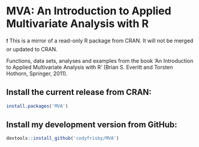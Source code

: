# MVA: An Introduction to Applied Multivariate Analysis with R
:exclamation: This is a mirror of a read-only R package from CRAN.  It will not be merged or updated to CRAN.  

Functions, data sets, analyses and examples from the book ‘An Introduction to Applied Multivariate Analysis with R’ (Brian S. Everitt and Torsten Hothorn, Springer, 2011).

## Install the current release from CRAN:
```r
install.packages('MVA')
```

## Install my development version from GitHub:
```r
devtools::install_github('codyfrisby/MVA')
```
